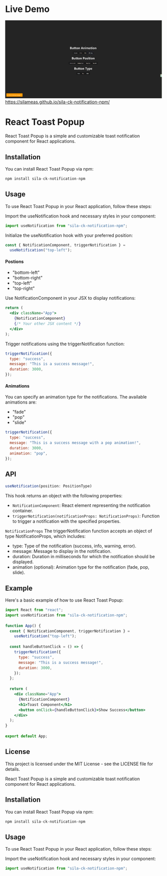 # Live Demo 
![alt text](image.png)
https://silameas.github.io/sila-ck-notification-npm/

# React Toast Popup

React Toast Popup is a simple and customizable toast notification component for React applications.


## Installation

You can install React Toast Popup via npm:

```jsx
npm install sila-ck-notification-npm
```

## Usage

To use React Toast Popup in your React application, follow these steps:

Import the useNotification hook and necessary styles in your component:

```jsx
import useNotification from "sila-ck-notification-npm";
```

Initialize the useNotification hook with your preferred position:

```jsx
const { NotificationComponent, triggerNotification } =
  useNotification("top-left");
```

#### Postions

- "bottom-left"
- "bottom-right"
- "top-left"
- "top-right"

Use NotificationComponent in your JSX to display notifications:

```jsx
return (
  <div className="App">
    {NotificationComponent}
    {/* Your other JSX content */}
  </div>
);
```

Trigger notifications using the triggerNotification function:

```jsx
triggerNotification({
  type: "success",
  message: "This is a success message!",
  duration: 3000,
});
```

#### Animations

You can specify an animation type for the notifications. The available animations are:

- "fade"
- "pop"
- "slide"

```jsx
triggerNotification({
  type: "success",
  message: "This is a success message with a pop animation!",
  duration: 3000,
  animation: "pop",
});
```

## API

```jsx
useNotification(position: PositionType)
```

This hook returns an object with the following properties:

- `NotificationComponent`: React element representing the notification container.
- `triggerNotification(notificationProps: NotificationProps)`: Function to trigger a notification with the specified properties.

`NotificationProps`
The triggerNotification function accepts an object of type NotificationProps, which includes:

- type: Type of the notification (success, info, warning, error).
- message: Message to display in the notification.
- duration: Duration in milliseconds for which the notification should be displayed.
- animation (optional): Animation type for the notification (fade, pop, slide).

## Example

Here's a basic example of how to use React Toast Popup:

```jsx
import React from "react";
import useNotification from "sila-ck-notification-npm";

function App() {
  const { NotificationComponent, triggerNotification } =
    useNotification("top-left");

  const handleButtonClick = () => {
    triggerNotification({
      type: "success",
      message: "This is a success message!",
      duration: 3000,
    });
  };

  return (
    <div className="App">
      {NotificationComponent}
      <h1>Toast Component</h1>
      <button onClick={handleButtonClick}>Show Success</button>
    </div>
  );
}

export default App;
```

## License

This project is licensed under the MIT License - see the LICENSE file for details.

React Toast Popup is a simple and customizable toast notification component for React applications.


## Installation

You can install React Toast Popup via npm:

```jsx
npm install sila-ck-notification-npm
```

## Usage

To use React Toast Popup in your React application, follow these steps:

Import the useNotification hook and necessary styles in your component:

```jsx
import useNotification from "sila-ck-notification-npm";
```
